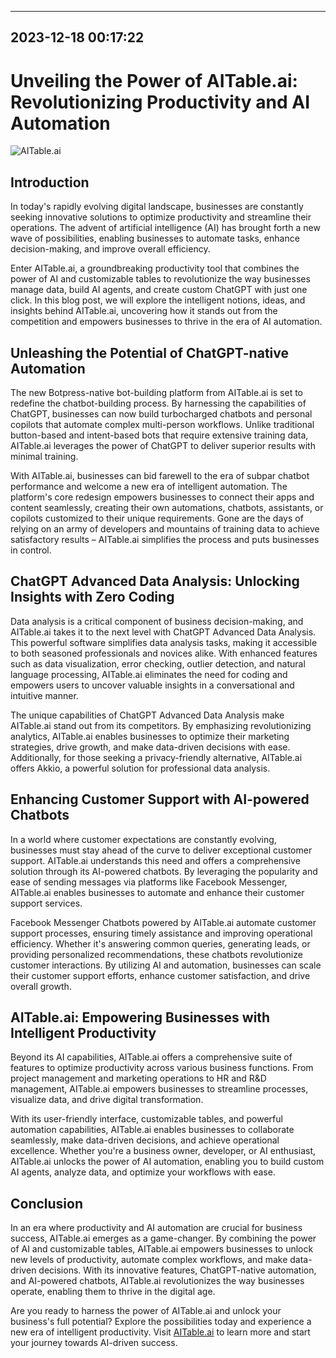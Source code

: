 

---------------------------------------------
2023-12-18 00:17:22
---------------------------------------------

# Unveiling the Power of AITable.ai: Revolutionizing Productivity and AI Automation

![AITable.ai](https://assets-global.website-files.com/637e5037f3ef83b76dcfc8f9/641a008dfee3e89de2e1f9c1_Announcement%20blog%20-%20photo.png)

## Introduction

In today's rapidly evolving digital landscape, businesses are constantly seeking innovative solutions to optimize productivity and streamline their operations. The advent of artificial intelligence (AI) has brought forth a new wave of possibilities, enabling businesses to automate tasks, enhance decision-making, and improve overall efficiency.

Enter AITable.ai, a groundbreaking productivity tool that combines the power of AI and customizable tables to revolutionize the way businesses manage data, build AI agents, and create custom ChatGPT with just one click. In this blog post, we will explore the intelligent notions, ideas, and insights behind AITable.ai, uncovering how it stands out from the competition and empowers businesses to thrive in the era of AI automation.

## Unleashing the Potential of ChatGPT-native Automation

The new Botpress-native bot-building platform from AITable.ai is set to redefine the chatbot-building process. By harnessing the capabilities of ChatGPT, businesses can now build turbocharged chatbots and personal copilots that automate complex multi-person workflows. Unlike traditional button-based and intent-based bots that require extensive training data, AITable.ai leverages the power of ChatGPT to deliver superior results with minimal training.

With AITable.ai, businesses can bid farewell to the era of subpar chatbot performance and welcome a new era of intelligent automation. The platform's core redesign empowers businesses to connect their apps and content seamlessly, creating their own automations, chatbots, assistants, or copilots customized to their unique requirements. Gone are the days of relying on an army of developers and mountains of training data to achieve satisfactory results – AITable.ai simplifies the process and puts businesses in control.

## ChatGPT Advanced Data Analysis: Unlocking Insights with Zero Coding

Data analysis is a critical component of business decision-making, and AITable.ai takes it to the next level with ChatGPT Advanced Data Analysis. This powerful software simplifies data analysis tasks, making it accessible to both seasoned professionals and novices alike. With enhanced features such as data visualization, error checking, outlier detection, and natural language processing, AITable.ai eliminates the need for coding and empowers users to uncover valuable insights in a conversational and intuitive manner.

The unique capabilities of ChatGPT Advanced Data Analysis make AITable.ai stand out from its competitors. By emphasizing revolutionizing analytics, AITable.ai enables businesses to optimize their marketing strategies, drive growth, and make data-driven decisions with ease. Additionally, for those seeking a privacy-friendly alternative, AITable.ai offers Akkio, a powerful solution for professional data analysis.

## Enhancing Customer Support with AI-powered Chatbots

In a world where customer expectations are constantly evolving, businesses must stay ahead of the curve to deliver exceptional customer support. AITable.ai understands this need and offers a comprehensive solution through its AI-powered chatbots. By leveraging the popularity and ease of sending messages via platforms like Facebook Messenger, AITable.ai enables businesses to automate and enhance their customer support services.

Facebook Messenger Chatbots powered by AITable.ai automate customer support processes, ensuring timely assistance and improving operational efficiency. Whether it's answering common queries, generating leads, or providing personalized recommendations, these chatbots revolutionize customer interactions. By utilizing AI and automation, businesses can scale their customer support efforts, enhance customer satisfaction, and drive overall growth.

## AITable.ai: Empowering Businesses with Intelligent Productivity

Beyond its AI capabilities, AITable.ai offers a comprehensive suite of features to optimize productivity across various business functions. From project management and marketing operations to HR and R&D management, AITable.ai empowers businesses to streamline processes, visualize data, and drive digital transformation.

With its user-friendly interface, customizable tables, and powerful automation capabilities, AITable.ai enables businesses to collaborate seamlessly, make data-driven decisions, and achieve operational excellence. Whether you're a business owner, developer, or AI enthusiast, AITable.ai unlocks the power of AI automation, enabling you to build custom AI agents, analyze data, and optimize your workflows with ease.

## Conclusion

In an era where productivity and AI automation are crucial for business success, AITable.ai emerges as a game-changer. By combining the power of AI and customizable tables, AITable.ai empowers businesses to unlock new levels of productivity, automate complex workflows, and make data-driven decisions. With its innovative features, ChatGPT-native automation, and AI-powered chatbots, AITable.ai revolutionizes the way businesses operate, enabling them to thrive in the digital age.

Are you ready to harness the power of AITable.ai and unlock your business's full potential? Explore the possibilities today and experience a new era of intelligent productivity. Visit [AITable.ai](http://aitable.ai) to learn more and start your journey towards AI-driven success.
